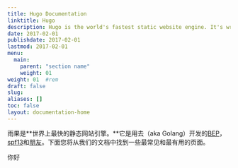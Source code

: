 ```yaml
---
title: Hugo Documentation
linktitle: Hugo
description: Hugo is the world's fastest static website engine. It's written in Go (aka Golang) and developed by bep, spf13 and friends.
date: 2017-02-01
publishdate: 2017-02-01
lastmod: 2017-02-01
menu:
  main:
    parent: "section name"
    weight: 01
weight: 01	#rem
draft: false
slug:
aliases: []
toc: false
layout: documentation-home
---
```

雨果是**世界上最快的静态网站引擎。**它是用去（aka Golang）开发的[BEP](https://github.com/bep)，[spf13](https://github.com/spf13)和[朋友](https://github.com/gohugoio/hugo/graphs/contributors)。下面您将从我们的文档中找到一些最常见和最有用的页面。

你好
